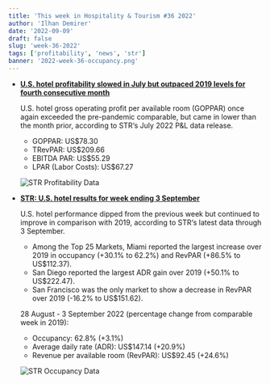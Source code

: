 ```yaml
---
title: 'This week in Hospitality & Tourism #36 2022'
author: 'Ilhan Demirer'
date: '2022-09-09'
draft: false
slug: 'week-36-2022'
tags: ['profitability', 'news', 'str']
banner: '2022-week-36-occupancy.png'
---
```


- **[U.S. hotel profitability slowed in July but outpaced 2019 levels for fourth consecutive month](https://str.com/press-release/us-hotel-profitability-slowed-july-outpaced-2019-levels-fourth-consecutive-month)**

  U.S. hotel gross operating profit per available room (GOPPAR) once again exceeded the pre-pandemic comparable, but came in lower than the month prior, according to STR‘s July 2022 P&L data release.

  - GOPPAR: US$78.30
  - TRevPAR: US$209.66
  - EBITDA PAR: US$55.29
  - LPAR (Labor Costs): US$67.27

  ![STR Profitability Data](/images/blogimages/2022-week-36-profitability.png)

- **[STR: U.S. hotel results for week ending 3 September](https://str.com/press-release/str-us-hotel-results-week-ending-3-september)**

  U.S. hotel performance dipped from the previous week but continued to improve in comparison with 2019, according to STR‘s latest data through 3 September.

  - Among the Top 25 Markets, Miami reported the largest increase over 2019 in occupancy (+30.1% to 62.2%) and RevPAR (+86.5% to US$112.37).
  - San Diego reported the largest ADR gain over 2019 (+50.1% to US$222.47).
  - San Francisco was the only market to show a decrease in RevPAR over 2019 (-16.2% to US$151.62).

  28 August - 3 September 2022 (percentage change from comparable week in 2019):

  - Occupancy: 62.8% (+3.1%)
  - Average daily rate (ADR): US$147.14 (+20.9%)
  - Revenue per available room (RevPAR): US$92.45 (+24.6%)

  ![STR Occupancy Data](/images/blogimages/2022-week-36-occupancy.png)
